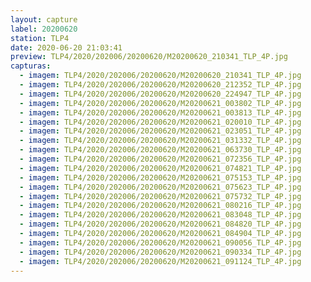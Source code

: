 ```yaml
---
layout: capture
label: 20200620
station: TLP4
date: 2020-06-20 21:03:41
preview: TLP4/2020/202006/20200620/M20200620_210341_TLP_4P.jpg
capturas:
  - imagem: TLP4/2020/202006/20200620/M20200620_210341_TLP_4P.jpg
  - imagem: TLP4/2020/202006/20200620/M20200620_212352_TLP_4P.jpg
  - imagem: TLP4/2020/202006/20200620/M20200620_224947_TLP_4P.jpg
  - imagem: TLP4/2020/202006/20200620/M20200621_003802_TLP_4P.jpg
  - imagem: TLP4/2020/202006/20200620/M20200621_003813_TLP_4P.jpg
  - imagem: TLP4/2020/202006/20200620/M20200621_020010_TLP_4P.jpg
  - imagem: TLP4/2020/202006/20200620/M20200621_023051_TLP_4P.jpg
  - imagem: TLP4/2020/202006/20200620/M20200621_031332_TLP_4P.jpg
  - imagem: TLP4/2020/202006/20200620/M20200621_063730_TLP_4P.jpg
  - imagem: TLP4/2020/202006/20200620/M20200621_072356_TLP_4P.jpg
  - imagem: TLP4/2020/202006/20200620/M20200621_074821_TLP_4P.jpg
  - imagem: TLP4/2020/202006/20200620/M20200621_075153_TLP_4P.jpg
  - imagem: TLP4/2020/202006/20200620/M20200621_075623_TLP_4P.jpg
  - imagem: TLP4/2020/202006/20200620/M20200621_075732_TLP_4P.jpg
  - imagem: TLP4/2020/202006/20200620/M20200621_080216_TLP_4P.jpg
  - imagem: TLP4/2020/202006/20200620/M20200621_083048_TLP_4P.jpg
  - imagem: TLP4/2020/202006/20200620/M20200621_084820_TLP_4P.jpg
  - imagem: TLP4/2020/202006/20200620/M20200621_084904_TLP_4P.jpg
  - imagem: TLP4/2020/202006/20200620/M20200621_090056_TLP_4P.jpg
  - imagem: TLP4/2020/202006/20200620/M20200621_090334_TLP_4P.jpg
  - imagem: TLP4/2020/202006/20200620/M20200621_091124_TLP_4P.jpg
---
```

